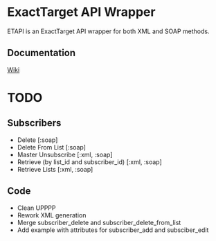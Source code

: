 ExactTarget API Wrapper
=======================

ETAPI is an ExactTarget API wrapper for both XML and SOAP methods.

Documentation
------------
[Wiki](https://github.com/Phiction/etapi/wiki)

TODO
====

Subscribers
-----------
* Delete [:soap]
* Delete From List [:soap]
* Master Unsubscribe [:xml, :soap]
* Retrieve (by list_id and subscriber_id) [:xml, :soap]
* Retrieve Lists [:xml, :soap]

Code
----
* Clean UPPPP
* Rework XML generation
* Merge subscriber_delete and subscriber_delete_from_list
* Add example with attributes for subscriber_add and subsciber_edit